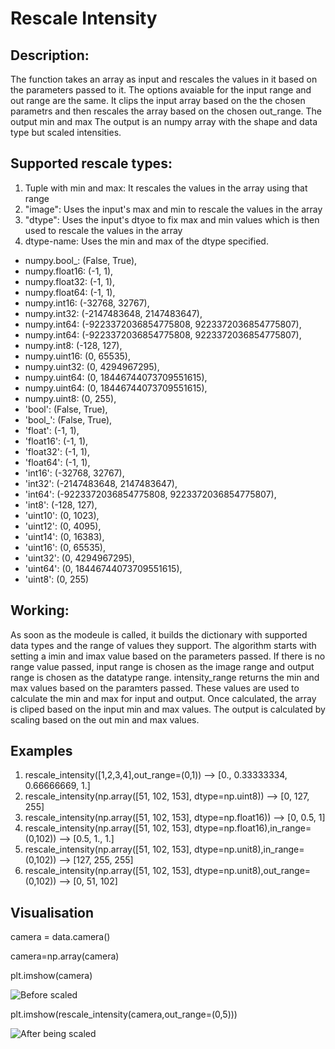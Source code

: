 # Rescale Intensity

## Description:
The function takes an array as input and rescales the values in it based on the parameters passed to it. The options avaiable for the input range and out range are the same. It clips the input array based on the the chosen parametrs and then rescales the array based on the chosen out_range. The output min and max The output is an numpy array with the shape and data type but scaled intensities. 


## Supported rescale types:

1. Tuple with min and max: It rescales the values in the array using that range
2. "image": Uses the input's max and min to rescale the values in the array
3. "dtype": Uses the input's dtyoe to fix max and min values which is then used to rescale the values in the array
4. dtype-name: Uses the min and max of the dtype specified. 


* numpy.bool_: (False, True),
* numpy.float16: (-1, 1),
* numpy.float32: (-1, 1),
* numpy.float64: (-1, 1),
* numpy.int16: (-32768, 32767),
* numpy.int32: (-2147483648, 2147483647),
* numpy.int64: (-9223372036854775808, 9223372036854775807),
* numpy.int64: (-9223372036854775808, 9223372036854775807),
* numpy.int8: (-128, 127),
* numpy.uint16: (0, 65535),
* numpy.uint32: (0, 4294967295),
* numpy.uint64: (0, 18446744073709551615),
* numpy.uint64: (0, 18446744073709551615),
* numpy.uint8: (0, 255),
* 'bool': (False, True),
* 'bool_': (False, True),
* 'float': (-1, 1),
* 'float16': (-1, 1),
* 'float32': (-1, 1),
* 'float64': (-1, 1),
* 'int16': (-32768, 32767),
* 'int32': (-2147483648, 2147483647),
* 'int64': (-9223372036854775808, 9223372036854775807),
* 'int8': (-128, 127),
* 'uint10': (0, 1023),
* 'uint12': (0, 4095),
* 'uint14': (0, 16383),
* 'uint16': (0, 65535),
* 'uint32': (0, 4294967295),
* 'uint64': (0, 18446744073709551615),
* 'uint8': (0, 255)


## Working:
As soon as the modeule is called, it builds the dictionary with supported data types and the range of values they support. The algorithm starts with setting a imin and imax value based on the parameters passed. If there is no range value passed, input range is chosen as the image range and output range is chosen as the datatype range. intensity_range returns the min and max values based on the paramters passed. These values are used to calculate the min and max for input and output. Once calculated, the array is cliped based on the input min and max values. The output is calculated by scaling based on the out min and max values. 

## Examples
1. rescale_intensity([1,2,3,4],out_range=(0,1)) -->  [0., 0.33333334, 0.66666669, 1.]
2. rescale_intensity(np.array([51, 102, 153], dtype=np.uint8)) -->  [0, 127, 255]
3. rescale_intensity(np.array([51, 102, 153], dtype=np.float16)) -->  [0, 0.5, 1]
4. rescale_intensity(np.array([51, 102, 153], dtype=np.float16),in_range=(0,102)) --> [0.5, 1.,  1.]
5. rescale_intensity(np.array([51, 102, 153], dtype=np.unit8),in_range=(0,102)) --> [127, 255, 255]
6. rescale_intensity(np.array([51, 102, 153], dtype=np.unit8),out_range=(0,102)) --> [0, 51, 102]


## Visualisation 

camera = data.camera()

camera=np.array(camera)

plt.imshow(camera)

![Before scaled](https://i.ibb.co/Zc6xvsh/download.png)

plt.imshow(rescale_intensity(camera,out_range=(0,5)))

![After being scaled](https://i.ibb.co/BVnVJMx/download-1.png)









